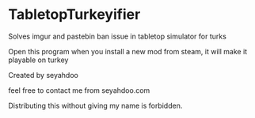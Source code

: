 # TabletopTurkeyifier
Solves imgur and pastebin ban issue in tabletop simulator for turks

Open this program when you install a new mod from steam, it will make it playable on turkey

Created by seyahdoo

feel free to contact me from seyahdoo.com

Distributing this without giving my name is forbidden.
